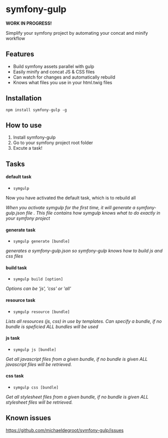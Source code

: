 # symfony-gulp

**WORK IN PROGRESS!**

Simplify your symfony project by automating your concat and minify workflow

## Features

 -  Build symfony assets parallel with gulp
 -  Easily minify and concat JS & CSS files
 -  Can watch for changes and automatically rebuild
 -  Knows what files you use in your html.twig files

## Installation

`npm install symfony-gulp -g`

## How to use

1. Install symfony-gulp
2. Go to your symfony project root folder
3. Excute a task!

## Tasks

#### default task

- `symgulp`

Now you have activated the default task, which is to rebuild all

*When you activate symgulp for the first time, it will generate a symfony-gulp.json file*
*. This file contains how symgulp knows what to do exactly in your symfony project*

#### generate task

 - `symgulp generate [bundle]`

*generates a symfony-gulp.json so symfony-gulp knows how to build js and css files*

#### build task

 - `symgulp build [option]`

*Options can be 'js', 'css' or 'all'*

#### resource task

 - `symgulp resource [bundle]`

*Lists all resources (js, css) in use by templates.*
*Can specify a bundle, if no bundle is speficied ALL bundles will be used*

#### js task

 - `symgulp js [bundle]`

*Get all javascript files from a given bundle, if no bundle is given ALL javascript files will be retrieved.*

#### css task

 - `symgulp css [bundle]`

*Get all stylesheet files from a given bundle, if no bundle is given ALL stylesheet files will be retrieved.*

## Known issues
https://github.com/michaeldegroot/symfony-gulp/issues
